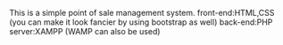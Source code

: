 This is a simple point of sale management system.
front-end:HTML,CSS (you can make it look fancier by using bootstrap as well)
back-end:PHP
server:XAMPP (WAMP can also be used)
